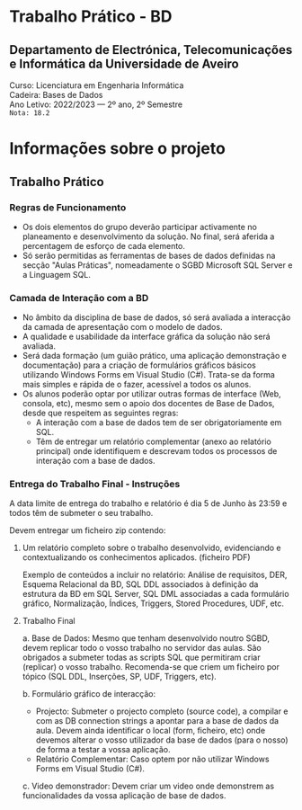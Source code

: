 # Trabalho Prático - BD

## Departamento de Electrónica, Telecomunicações e Informática da Universidade de Aveiro
Curso: Licenciatura em Engenharia Informática  
Cadeira: Bases de Dados  
Ano Letivo: 2022/2023 — 2º ano, 2º Semestre    
`Nota: 18.2`  


# Informações sobre o projeto  

## Trabalho Prático

### Regras de Funcionamento

- Os dois elementos do grupo deverão participar activamente no planeamento e desenvolvimento da solução. No final, será aferida a percentagem de esforço de cada elemento.
- Só serão permitidas as ferramentas de bases de dados definidas na secção "Aulas Práticas", nomeadamente o SGBD Microsoft SQL Server e a Linguagem SQL.

### Camada de Interação com a BD

- No âmbito da disciplina de base de dados, só será avaliada a interacção da camada de apresentação com o modelo de dados.
- A qualidade e usabilidade da interface gráfica da solução não será avaliada.
- Será dada formação (um guião prático, uma aplicação demonstração e documentação) para a criação de formulários gráficos básicos utilizando Windows Forms em Visual Studio (C#). Trata-se da forma mais simples e rápida de o fazer, acessível a todos os alunos.
- Os alunos poderão optar por utilizar outras formas de interface (Web, consola, etc), mesmo sem o apoio dos docentes de Base de Dados, desde que respeitem as seguintes regras:
  - A interação com a base de dados tem de ser obrigatoriamente em SQL.
  - Têm de entregar um relatório complementar (anexo ao relatório principal) onde identifiquem e descrevam todos os processos de interação com a base de dados.

### Entrega do Trabalho Final - Instruções

A data limite de entrega do trabalho e relatório é dia 5 de Junho às 23:59 e todos têm de submeter o seu trabalho.

Devem entregar um ficheiro zip contendo:

1. Um relatório completo sobre o trabalho desenvolvido, evidenciando e contextualizando os conhecimentos aplicados. (ficheiro PDF)

   Exemplo de conteúdos a incluir no relatório: Análise de requisitos, DER, Esquema Relacional da BD, SQL DDL associados à definição da estrutura da BD em SQL Server, SQL DML associadas a cada formulário gráfico, Normalização, Índices, Triggers, Stored Procedures, UDF, etc.

2. Trabalho Final

   a. Base de Dados: Mesmo que tenham desenvolvido noutro SGBD, devem replicar todo o vosso trabalho no servidor das aulas. São obrigados a submeter todas as scripts SQL que permitiram criar (replicar) o vosso trabalho. Recomenda-se que criem um ficheiro por tópico (SQL DDL, Inserções, SP, UDF, Triggers, etc).

   b. Formulário gráfico de interacção:

   - Projecto: Submeter o projecto completo (source code), a compilar e com as DB connection strings a apontar para a base de dados da aula. Devem ainda identificar o local (form, ficheiro, etc) onde devemos alterar o vosso utilizador da base de dados (para o nosso) de forma a testar a vossa aplicação.
   - Relatório Complementar: Caso optem por não utilizar Windows Forms em Visual Studio (C#).

   c. Video demonstrador: Devem criar um video onde demonstrem as funcionalidades da vossa aplicação de base de dados.


